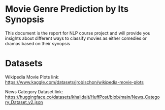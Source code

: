 # Movie Genre Prediction by Its Synopsis
This document is the report for NLP course project and will provide you insights about different ways to classify movies as either comedies or dramas based on their synopsis

# Datasets
Wikipedia Movie Plots link: https://www.kaggle.com/datasets/jrobischon/wikipedia-movie-plots

News Category Dataset link: https://huggingface.co/datasets/khalidalt/HuffPost/blob/main/News_Category_Dataset_v2.json

